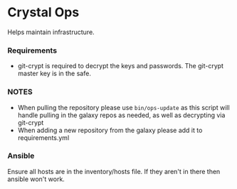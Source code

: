 # Crystal Ops

Helps maintain infrastructure.

### Requirements

* git-crypt is required to decrypt the keys and passwords. The git-crypt master key is in the safe.

### NOTES

* When pulling the repository please use ```bin/ops-update``` as this script will handle pulling in the galaxy repos
  as needed, as well as decrypting via git-crypt
* When adding a new repository from the galaxy please add it to requirements.yml

### Ansible

Ensure all hosts are in the inventory/hosts file. If they aren't in there then ansible won't work.
